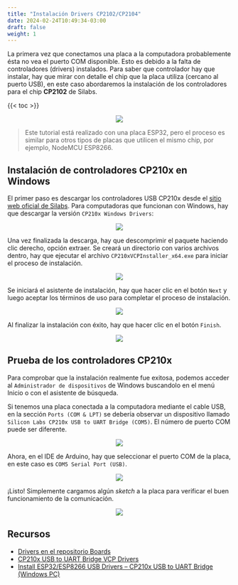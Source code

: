 ```yaml
---
title: "Instalación Drivers CP2102/CP2104"
date: 2024-02-24T10:49:34-03:00
draft: false
weight: 1
---
```

La primera vez que conectamos una placa a la computadora probablemente ésta no vea el puerto COM disponible. Esto es debido a la falta de controladores (drivers) instalados. Para saber que controlador hay que instalar, hay que mirar con detalle el chip que la placa utiliza (cercano al puerto USB), en este caso abordaremos la instalación de los controladores para el chip **CP2102** de Silabs.

{{< toc >}}

<p align="center">
    <img src="../img/silicon_labs.png">
</p>

> Este tutorial está realizado con una placa ESP32, pero el proceso es similar para otros tipos de placas que utilicen el mismo chip, por ejemplo, NodeMCU ESP8266.

## Instalación de controladores CP210x en Windows

El primer paso es descargar los controladores USB CP210x desde el [sitio web oficial de Silabs](https://www.silabs.com/developers/usb-to-uart-bridge-vcp-drivers). Para computadoras que funcionan con Windows, hay que descargar la versión `CP210x Windows Drivers`:

<p align="center">
    <img src="../img/software.png">
</p>

Una vez finalizada la descarga, hay que descomprimir el paquete haciendo clic derecho, opción extraer. Se creará un directorio con varios archivos dentro, hay que ejecutar el archivo `CP210xVCPInstaller_x64.exe` para iniciar el proceso de instalación.

<p align="center">
    <img src="../img/CP210xVCPInstaller_x64.png">
</p>

Se iniciará el asistente de instalación, hay que hacer clic en el botón `Next` y luego aceptar los términos de uso para completar el proceso de instalación.

<p align="center">
    <img src="../img/wizard1.png">
</p>

Al finalizar la instalación con éxito, hay que hacer clic en el botón `Finish`.

<p align="center">
    <img src="../img/wizard2.png">
</p>

## Prueba de los controladores CP210x

Para comprobar que la instalación realmente fue exitosa, podemos acceder al `Administrador de dispositivos` de Windows buscandolo en el menú Inicio o con el asistente de búsqueda.

Si tenemos una placa conectada a la computadora mediante el cable USB, en la sección `Ports (COM & LPT)` se debería observar un dispositivo llamado `Silicon Labs CP210x USB to UART Bridge (COM5)`. El número de puerto COM puede ser diferente.

<p align="center">
    <img src="../img/devices.png">
</p>

Ahora, en el IDE de Arduino, hay que seleccionar el puerto COM de la placa, en este caso es `COM5 Serial Port (USB)`.

<p align="center">
    <img src="../img/ide_ports.png">
</p>

¡Listo! Simplemente cargamos algún *sketch* a la placa para verificar el buen funcionamiento de la comunicación.

<p align="center">
    <img src="../img/upload.png">
</p>

## Recursos

- [Drivers en el repositorio Boards](https://github.com/lmtreser/boards/tree/main/Drivers)
- [CP210x USB to UART Bridge VCP Drivers](https://www.silabs.com/developers/usb-to-uart-bridge-vcp-drivers)
- [Install ESP32/ESP8266 USB Drivers – CP210x USB to UART Bridge (Windows PC)](https://randomnerdtutorials.com/install-esp32-esp8266-usb-drivers-cp210x-windows/)